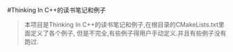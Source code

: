 #Thinking In C++的读书笔记和例子
>本项目是Thinking In C++的读书笔记和例子,在根目录的CMakeLists.txt里面定义了各个例子,
但是不完全,有些例子得用户手动定义.并且有些例子没有跑过.